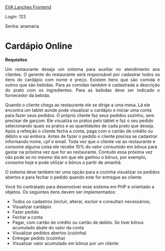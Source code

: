 [EVA Lanches Frontend](eduardobaruch.github.io/cardapio-online)

Login: 123

Senha: anamaria

# Cardápio Online

**Requisitos**

<p align="justify">Um restaurante deseja um sistema para auxiliar no atendimento aos clientes. O gerente do restaurante será
responsável por cadastrar todos os itens do cardápio com nome e preço. Existem itens que são comida e
outros que são bebidas. Para as comidas também é cadastrada a descrição do prato com os ingredientes. Para
as bebidas deve ser indicado o fornecedor da bebida.</p>

Quando o cliente chega ao restaurante ele se dirige a uma mesa. Lá ele encontra um tablet aonde pode
visualizar o cardápio e iniciar uma conta para fazer seus pedidos. O próprio cliente faz seus pedidos sozinho,
sem precisar de garçom. Ele visualiza os pratos pelo tablet e faz o seu pedido selecionando quais os pratos e
as quantidades de cada prato que deseja. Após a refeição o cliente fecha a conta, paga com o cartão de
crédito ou débito e vai embora. Antes de fazer o pedido o cliente precisa se cadastrar informando nome, cpf
e email. Toda vez que o cliente vai ao restaurante e consome alguma coisa ele recebe 10% do valor
consumido em bônus para gastar na próxima vez que for ao restaurante. Contudo essa próxima vez não pode
se no mesmo dia em que ele ganhou o bônus, por exemplo, consome hoje e pode utilizar o bônus a partir de
amanhã.

O sistema deve também ter uma opção para a cozinha visualizar os pedidos abertos e para fechar o pedido
quando este for entregue ao cliente.

Você foi contratado para desenvolver esse sistema em PHP e orientado a objetos. Os seguintes itens devem
ser implementados:

- Todos os cadastros (incluir, alterar, excluir e consultar) necessários;
- Visualizar cardápio
- Fazer pedido
- Fechar a conta
- Pagar, com cartão de crédito ou cartão de debito. Se tiver bônus acumulado abate do valor da conta
- Visualizar pedidos abertos (cozinha)
- Entregar pedido (cozinha)
- Visualizar valor acumulado em bônus por um cliente
